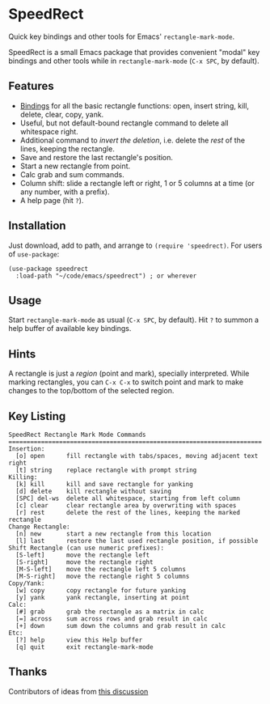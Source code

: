 # SpeedRect
Quick key bindings and other tools for Emacs' `rectangle-mark-mode`.

SpeedRect is a small Emacs package that provides convenient "modal" key bindings and other tools while in `rectangle-mark-mode` (`C-x SPC`, by default).

## Features

- [Bindings](#key-listing) for all the basic rectangle functions: open, insert string, kill, delete, clear, copy, yank.
- Useful, but not default-bound rectangle command to delete all whitespace right.
- Additional command to _invert the deletion_, i.e. delete the _rest_ of the lines, keeping the rectangle.
- Save and restore the last rectangle's position.
- Start a new rectangle from point. 
- Calc grab and sum commands.
- Column shift: slide a rectangle left or right, 1 or 5 columns at a time (or any number, with a prefix). 
- A help page (hit `?`). 

## Installation

Just download, add to path, and arrange to `(require 'speedrect)`.  For users of `use-package`:

```elisp
(use-package speedrect
  :load-path "~/code/emacs/speedrect") ; or wherever
```

## Usage

Start `rectangle-mark-mode` as usual (`C-x SPC`, by default).  Hit `?` to summon a help buffer of available key bindings.

## Hints

A rectangle is just a _region_ (point and mark), specially interpreted.  While marking rectangles, you can `C-x C-x` to switch point and mark to make changes to the top/bottom of the selected region.

## Key Listing

```
SpeedRect Rectangle Mark Mode Commands
======================================================================
Insertion:
  [o] open      fill rectangle with tabs/spaces, moving adjacent text right
  [t] string    replace rectangle with prompt string
Killing:
  [k] kill      kill and save rectangle for yanking
  [d] delete    kill rectangle without saving
  [SPC] del-ws  delete all whitespace, starting from left column
  [c] clear     clear rectangle area by overwriting with spaces
  [r] rest      delete the rest of the lines, keeping the marked rectangle
Change Rectangle:
  [n] new       start a new rectangle from this location
  [l] last      restore the last used rectangle position, if possible
Shift Rectangle (can use numeric prefixes):
  [S-left]      move the rectangle left
  [S-right]     move the rectangle right
  [M-S-left]    move the rectangle left 5 columns
  [M-S-right]   move the rectangle right 5 columns
Copy/Yank:
  [w] copy      copy rectangle for future yanking
  [y] yank      yank rectangle, inserting at point
Calc:
  [#] grab      grab the rectangle as a matrix in calc
  [=] across    sum across rows and grab result in calc
  [+] down      sum down the columns and grab result in calc
Etc:
  [?] help      view this Help buffer
  [q] quit      exit rectangle-mark-mode
```

## Thanks
 Contributors of ideas from [this discussion](https://www.reddit.com/r/emacs/comments/11k9u73/a_tiny_modal_rectanglemarkmode/)
